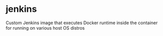 # jenkins
Custom Jenkins image that executes Docker runtime inside the container for running on various host OS distros
